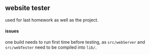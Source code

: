 ## website tester

used for last homework as  well as the project.

#### issues
one build needs to run first time before testing, as `src/webServer` and `src/webTester` need to be compiled into `lib/`.